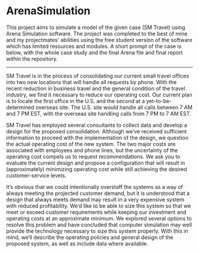# ArenaSimulation

This project aims to simulate a model of the given case (SM Travel) using Arena Simulation software. The project was completed to the best of mine and my projectmates' abilities using the free student version of the software which has limited resources and modules. A short prompt of the case is below, with the whole case study and the final Arena file and final report within the repository. 

----------------------------------------------------------------------------------------------

SM Travel is in the process of consolidating our current small travel offices into two new
locations that will handle all requests by phone. With the recent reduction in business
travel and the general condition of the travel industry, we find it necessary to reduce our
operating cost. Our current plan is to locate the first office in the U.S. and the second at a
yet-to-be-determined overseas site. The U.S. site would handle all calls between 7 AM and
7 PM EST, with the overseas site handling calls from 7 PM to 7 AM EST.

SM Travel has employed several consultants to collect data and develop a design for
the proposed consolidation. Although we’ve received sufficient information to proceed
with the implementation of the design, we question the actual operating cost of the new
system. The two major costs are associated with employees and phone lines, but the uncertainty of the operating cost compels us to request recommendations. We ask you to
evaluate the current design and propose a configuration that will result in (approximately)
minimizing operating cost while still achieving the desired customer-service levels.

It’s obvious that we could intentionally overstaff the systems as a way of always
meeting the projected customer demand, but it is understood that a design that always
meets demand may result in a very expensive system with reduced profitability. We’d
like to be able to size this system so that we meet or exceed customer requirements while
keeping our investment and operating costs at an approximate minimum. We explored
several options to resolve this problem and have concluded that computer simulation
may well provide the technology necessary to size this system properly. With this in
mind, we’ll describe the operating policies and general design of the proposed system, as
well as include data where available.
